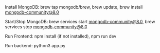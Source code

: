 Install MongoDB:
    brew tap mongodb/brew,
    brew update,
    brew install mongodb-community@8.0

Start/Stop MongoDB:
    brew services start mongodb-community@8.0,
    brew services stop mongodb-community@8.0

Run Frontend:
    npm install (if not installed),
    npm run dev

Run backend:
    python3 app.py
